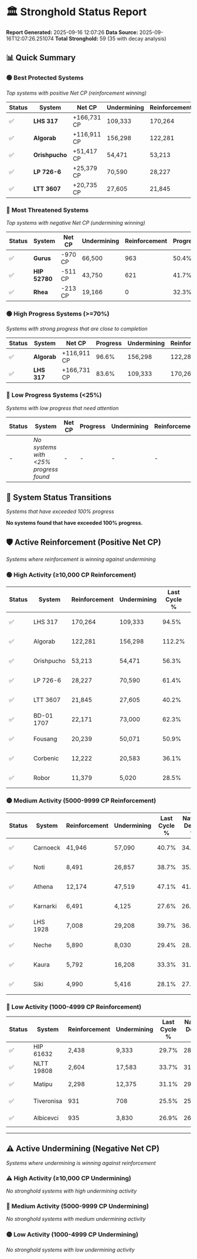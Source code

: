 # 🏛️ Stronghold Status Report

**Report Generated:** 2025-09-16 12:07:26
**Data Source:** 2025-09-16T12:07:26.251074
**Total Stronghold:** 59 (35 with decay analysis)

## 📊 Quick Summary

### 🟢 **Best Protected Systems**
*Top systems with positive Net CP (reinforcement winning)*

| Status | System | Net CP | Undermining | Reinforcement | Progress |
|--------|--------|--------|-------------|---------------|----------|
| ✅ | **LHS 317** | +166,731 CP | 109,333 | 170,264 | 83.6% |
| ✅ | **Algorab** | +116,911 CP | 156,298 | 122,281 | 96.6% |
| ✅ | **Orishpucho** | +51,417 CP | 54,471 | 53,213 | 50.9% |
| ✅ | **LP 726-6** | +25,379 CP | 70,590 | 28,227 | 54.3% |
| ✅ | **LTT 3607** | +20,735 CP | 27,605 | 21,845 | 37.4% |

### 🔴 **Most Threatened Systems**
*Top systems with negative Net CP (undermining winning)*

| Status | System | Net CP | Undermining | Reinforcement | Progress |
|--------|--------|--------|-------------|---------------|----------|
| ✅ | **Gurus** | -970 CP | 66,500 | 963 | 50.4% |
| ✅ | **HIP 52780** | -511 CP | 43,750 | 621 | 41.7% |
| ✅ | **Rhea** | -213 CP | 19,166 | 0 | 32.3% |

### 🟢 **High Progress Systems (>=70%)**
*Systems with strong progress that are close to completion*

| Status | System | Net CP | Progress | Undermining | Reinforcement |
|--------|--------|--------|----------|-------------|---------------|
| ✅ | **Algorab** | +116,911 CP | 96.6% | 156,298 | 122,281 |
| ✅ | **LHS 317** | +166,731 CP | 83.6% | 109,333 | 170,264 |

### 🔴 **Low Progress Systems (<25%)**
*Systems with low progress that need attention*

| Status | System | Net CP | Progress | Undermining | Reinforcement |
|--------|--------|--------|----------|-------------|---------------|
| - | *No systems with <25% progress found* | - | - | - | - |
## 🔄 System Status Transitions
*Systems that have exceeded 100% progress*

**No systems found that have exceeded 100% progress.**

## 🛡️ Active Reinforcement (Positive Net CP)
*Systems where reinforcement is winning against undermining*

### 🟢 High Activity (≥10,000 CP Reinforcement)

| Status | System | Reinforcement | Undermining | Last Cycle % | Natural Decay % | Current Progress % | Current CP | Net CP | Activity |
|--------|--------|---------------|-------------|--------------|-----------------|-------------------|------------|--------|----------|
| ✅ | LHS 317 | 170,264 | 109,333 | 94.5% | 66.93% | 83.6% | 836,000 | +166,731 | 🟢 High Reinforcement |
| ✅ | Algorab | 122,281 | 156,298 | 112.2% | 84.91% | 96.6% | 966,000 | +116,911 | 🟢 High Reinforcement |
| ✅ | Orishpucho | 53,213 | 54,471 | 56.3% | 45.76% | 50.9% | 509,000 | +51,417 | 🟢 High Reinforcement |
| ✅ | LP 726-6 | 28,227 | 70,590 | 61.4% | 51.76% | 54.3% | 542,999 | +25,379 | 🟢 High Reinforcement |
| ✅ | LTT 3607 | 21,845 | 27,605 | 40.2% | 35.33% | 37.4% | 374,000 | +20,735 | 🟢 High Reinforcement |
| ✅ | BD-01 1707 | 22,171 | 73,000 | 62.3% | 53.00% | 55.0% | 550,000 | +20,016 | 🟢 High Reinforcement |
| ✅ | Fousang | 20,239 | 50,071 | 50.9% | 44.05% | 45.9% | 458,999 | +18,544 | 🟢 High Reinforcement |
| ✅ | Corbenic | 12,222 | 20,583 | 36.1% | 32.82% | 34.0% | 340,000 | +11,835 | 🟢 High Reinforcement |
| ✅ | Robor | 11,379 | 5,020 | 28.5% | 26.84% | 28.0% | 280,000 | +11,565 | 🟢 High Reinforcement |

### 🟡 Medium Activity (5000-9999 CP Reinforcement)

| Status | System | Reinforcement | Undermining | Last Cycle % | Natural Decay % | Current Progress % | Current CP | Net CP | Activity |
|--------|--------|---------------|-------------|--------------|-----------------|-------------------|------------|--------|----------|
| ✅ | Carnoeck | 41,946 | 57,090 | 40.7% | 34.16% | 35.0% | 350,000 | +8,419 | 🟡 Medium Reinforcement |
| ✅ | Noti | 8,491 | 26,857 | 38.7% | 35.22% | 36.0% | 360,000 | +7,849 | 🟡 Medium Reinforcement |
| ✅ | Athena | 12,174 | 47,519 | 47.1% | 41.61% | 42.3% | 423,000 | +6,915 | 🟡 Medium Reinforcement |
| ✅ | Karnarki | 6,491 | 4,125 | 27.6% | 26.52% | 27.2% | 272,000 | +6,768 | 🟡 Medium Reinforcement |
| ✅ | LHS 1928 | 7,008 | 29,208 | 39.7% | 36.16% | 36.8% | 368,000 | +6,389 | 🟡 Medium Reinforcement |
| ✅ | Neche | 5,890 | 8,030 | 29.4% | 28.00% | 28.6% | 286,000 | +5,974 | 🟡 Medium Reinforcement |
| ✅ | Kaura | 5,792 | 16,208 | 33.3% | 31.14% | 31.7% | 317,000 | +5,578 | 🟡 Medium Reinforcement |
| ✅ | Siki | 4,990 | 5,416 | 28.1% | 27.07% | 27.6% | 276,000 | +5,338 | 🟡 Medium Reinforcement |

### 🔴 Low Activity (1000-4999 CP Reinforcement)

| Status | System | Reinforcement | Undermining | Last Cycle % | Natural Decay % | Current Progress % | Current CP | Net CP | Activity |
|--------|--------|---------------|-------------|--------------|-----------------|-------------------|------------|--------|----------|
| ✅ | HIP 61632 | 2,438 | 9,333 | 29.7% | 28.54% | 28.8% | 288,000 | +2,575 | 🔵 Low Reinforcement |
| ✅ | NLTT 19808 | 2,604 | 17,583 | 33.7% | 31.67% | 31.9% | 319,000 | +2,332 | 🔵 Low Reinforcement |
| ✅ | Matipu | 2,298 | 12,375 | 31.1% | 29.68% | 29.9% | 299,000 | +2,238 | 🔵 Low Reinforcement |
| ✅ | Tiveronisa | 931 | 708 | 25.5% | 25.26% | 25.4% | 254,000 | +1,444 | 🔵 Low Reinforcement |
| ✅ | Albicevci | 935 | 3,830 | 26.9% | 26.38% | 26.5% | 265,000 | +1,158 | 🔵 Low Reinforcement |


---

## ⚠️ Active Undermining (Negative Net CP)
*Systems where undermining is winning against reinforcement*

### ⚠️ High Activity (≥10,000 CP Undermining)

*No stronghold systems with high undermining activity*

### 🔶 Medium Activity (5000-9999 CP Undermining)

*No stronghold systems with medium undermining activity*

### 🟡 Low Activity (1000-4999 CP Undermining)

*No stronghold systems with low undermining activity*
